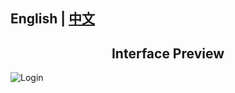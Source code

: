 English | [中文](./README_cn.md)
---
<h2 align="center"> Interface Preview</h2>
<img src="source\image\Snipaste_2024-03-16_13-19-12.png" alt="Login" />
